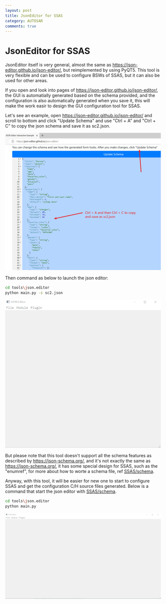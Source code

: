 ```yaml
---
layout: post
title: JsonEditor for SSAS
category: AUTOSAR
comments: true
---
```


# JsonEditor for SSAS

JsonEditor itself is very general, almost the same as https://json-editor.github.io/json-editor/, but reimplemented by using PyQT5. This tool is very flexible and can be used to configure BSWs of SSAS, but it can also be used for other areas.

If you open and look into pages of https://json-editor.github.io/json-editor/, the GUI is automatially generated based on the schema provided, and the configuration is also automatically generated when you save it, this will make the work easir to design the GUI configuration tool for SSAS.

Let's see an example, open https://json-editor.github.io/json-editor/ and scroll to bottom and click "Update Schema" and use "Ctrl + A" and "Ctrl + C" to copy the json schema and save it as sc2.json.

![json schema example](../images/json-editor-schema-ex1.jpg)

Then command as below to launch the json editor:

```sh
cd tools\json.editor
python main.py -s sc2.json
```

![json schema config](../images/json-editor-example1.gif)

But please note that this tool doesn't support all the schema features as described by https://json-schema.org/, and it's not exactly the same as https://json-schema.org/, it has some special design for SSAS, such as the "enumref", for more about how to worte a schema file, ref [SSAS/schema](../../tools/json.editor/schema.json).

Anyway, with this tool, it will be easier for new one to start to configure SSAS and get the configuration C/H source files generated. Below is a command that start the json editor with [SSAS/schema](../../tools/json.editor/schema.json).

```sh
cd tools\json.editor
python main.py
```

![ssas-json-editor-demo](../images/json-editor-ssas.gif)



